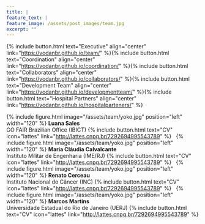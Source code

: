 ```yaml
---
title: |  
feature_text: |
feature_image: /assets/post_images/team.jpg
excerpt: ""
---
```


{% include button.html text="Executive" align="center" link="https://vodanbr.github.io/team/" %}{% include button.html text="Coordination" align="center" link="https://vodanbr.github.io/coordination/" %}{% include button.html text="Collaborators" align="center" link="https://vodanbr.github.io/collaborators/" %}{% include button.html text="Development Team" align="center" link="https://vodanbr.github.io/developmentteam/" %}{% include button.html text="Hospital Partners" align="center" link="https://vodanbr.github.io/hospitalparteners/" %}


{% include figure.html image="/assets/team/yoko.jpg" position="left" width="120" %}
**Luana Sales**\
GO FAIR Brazilian Office (IBICT)
{% include button.html text="CV" icon="lattes" link="http://lattes.cnpq.br/7292694995543789" %}
&nbsp;
{% include figure.html image="/assets/team/yoko.jpg" position="left" width="120" %}
**Maria Cláudia Calvalcante**\
Instituto Militar de Engenharia (IME/RJ)
{% include button.html text="CV" icon="lattes" link="http://lattes.cnpq.br/7292694995543789" %}
&nbsp;
{% include figure.html image="/assets/team/yoko.jpg" position="left" width="120" %}
**Renato Cerceau**\
Instituto Nacional do Câncer (INC)
{% include button.html text="CV" icon="lattes" link="http://lattes.cnpq.br/7292694995543789" %}
&nbsp;
{% include figure.html image="/assets/team/yoko.jpg" position="left" width="120" %}
**Marcos Martins**\
Universidade Estadual do Rio de Janeiro (UERJ)
{% include button.html text="CV" icon="lattes" link="http://lattes.cnpq.br/7292694995543789" %}